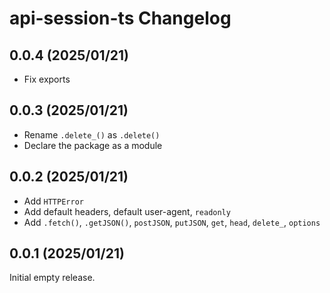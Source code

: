 # api-session-ts Changelog

## 0.0.4 (2025/01/21)

* Fix exports

## 0.0.3 (2025/01/21)

* Rename `.delete_()` as `.delete()`
* Declare the package as a module

## 0.0.2 (2025/01/21)

* Add `HTTPError`
* Add default headers, default user-agent, `readonly`
* Add `.fetch()`, `.getJSON()`, `postJSON`, `putJSON`, `get`, `head`, `delete_`, `options`

## 0.0.1 (2025/01/21)

Initial empty release.
